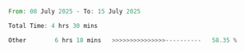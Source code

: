 <!--START_SECTION:waka-->

```rust
From: 08 July 2025 - To: 15 July 2025

Total Time: 4 hrs 30 mins

Other        6 hrs 18 mins   >>>>>>>>>>>>>>>----------   58.35 %
```

<!--END_SECTION:waka-->
